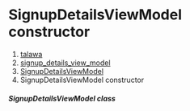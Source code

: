 
<div>

# SignupDetailsViewModel constructor

</div>










1.  [talawa](../../index.md)
2.  [signup_details_view_model](../../view_model_pre_auth_view_models_signup_details_view_model/)
3.  [SignupDetailsViewModel](../../view_model_pre_auth_view_models_signup_details_view_model/SignupDetailsViewModel-class.md)
4.  SignupDetailsViewModel constructor

##### SignupDetailsViewModel class







